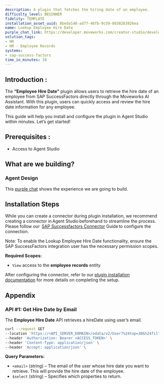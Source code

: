 ```yaml
---
description: A plugin that fetches the hiring date of an employee.
difficulty_level: BEGINNER
fidelity: TEMPLATE
installation_asset_uuid: 8beda148-ad77-46fb-9c59-8830283926ea
name: Lookup Employee Hire Date
purple_chat_link: https://developer.moveworks.com/creator-studio/developer-tools/purple-chat/?conversation=%7B%22startTimestamp%22%3A%2211%3A43%2BAM%22%2C%22messages%22%3A%5B%7B%22parts%22%3A%5B%7B%22richText%22%3A%22I%27d+like+to+know+the+hire+date+for+John+Doe.%22%7D%2C%7B%22reasoningSteps%22%3A%5B%7B%22richText%22%3A%22%3Cp%3EFetching+John+Doe%27s+Email+from+People+Directory%26nbsp%3B%3C%2Fp%3E%22%2C%22status%22%3A%22success%22%7D%2C%7B%22richText%22%3A%22%3Cp%3EFound+multiple+John+Doe%27s%3C%2Fp%3E%22%2C%22status%22%3A%22pending%22%7D%5D%7D%5D%2C%22role%22%3A%22user%22%7D%2C%7B%22role%22%3A%22assistant%22%2C%22parts%22%3A%5B%7B%22richText%22%3A%22%3Cp%3EFound+Multiple+John+Doe%27s%2C+Which+one+do+you+want+me+to+fetch+the+information+for%3F+%3Cbr%3E%5Cn%3Cbr%3E%5Cn1.+John+M.+Doe%E2%80%93+Senior+Software+Engineer+I%2C+Machine+Learning.+Email%3A+%3Ca+href%3D%5C%22mailto%3Arnatarajan%40moveworks.ai%5C%22+rel%3D%5C%22noopener+noreferrer%5C%22+target%3D%5C%22_blank%5C%22%3E%3Cu%3Ejohn.doe%40example.com%3C%2Fu%3E%3C%2Fa%3E%3C%2Fp%3E%5Cn%3Cp%3E%3Cbr%3E%3C%2Fp%3E%5Cn%3Cp%3E2.+John+Doe+%E2%80%93+Product+Analyst%2C+Product+Management.+Email%3A+%3Ca+href%3D%5C%22mailto%3Arthakur%40moveworks.ai%5C%22+rel%3D%5C%22noopener+noreferrer%5C%22+target%3D%5C%22_blank%5C%22%3E%3Cu%3Ejohn.d%40example.com%3C%2Fu%3E%3C%2Fa%3E%3C%2Fp%3E%22%7D%5D%7D%2C%7B%22role%22%3A%22user%22%2C%22parts%22%3A%5B%7B%22richText%22%3A%22%3Cp%3E1%3C%2Fp%3E%22%7D%5D%7D%2C%7B%22parts%22%3A%5B%7B%22richText%22%3A%22%3Cp%3EFetching+the+hire+date+for+John+M.+Doe.+One+moment%2C+please.%3C%2Fp%3E%22%7D%2C%7B%22reasoningSteps%22%3A%5B%7B%22richText%22%3A%22Retrieving+employee+hire+date...%22%2C%22status%22%3A%22pending%22%7D%5D%7D%5D%2C%22role%22%3A%22assistant%22%7D%2C%7B%22parts%22%3A%5B%7B%22richText%22%3A%22John+Doe%27s+hire+date+is+%3Cb%3EJanuary+15%2C+2018%3C%2Fb%3E.%22%7D%2C%7B%22richText%22%3A%22Is+there+anything+else+I+can+help+you+with%3F%22%7D%5D%2C%22role%22%3A%22assistant%22%7D%5D%7D
solution_tags:
- HR
- HR - Employee Records
systems:
- sap-success-factors
time_in_minutes: 10
---
```


## **Introduction :**

The **“Employee Hire Date”** plugin allows users to retrieve the hire date of an employee from SAP SuccessFactors directly through the Moveworks AI Assistant. With this plugin, users can quickly access and review the hire date information for any employee.

This guide will help you install and configure the plugin in Agent Studio within minutes. Let’s get started!

## Prerequisites :

- Access to Agent Studio

## What are we building?

### Agent Design

This [purple chat](https://developer.moveworks.com/creator-studio/developer-tools/purple-chat/?conversation=%7B%22startTimestamp%22%3A%2211%3A43%2BAM%22%2C%22messages%22%3A%5B%7B%22parts%22%3A%5B%7B%22richText%22%3A%22I%27d+like+to+know+the+hire+date+for+John+Doe.%22%7D%2C%7B%22reasoningSteps%22%3A%5B%7B%22richText%22%3A%22%3Cp%3EFetching+John+Doe%27s+Email+from+People+Directory%26nbsp%3B%3C%2Fp%3E%22%2C%22status%22%3A%22success%22%7D%2C%7B%22richText%22%3A%22%3Cp%3EFound+multiple+John+Doe%27s%3C%2Fp%3E%22%2C%22status%22%3A%22pending%22%7D%5D%7D%5D%2C%22role%22%3A%22user%22%7D%2C%7B%22role%22%3A%22assistant%22%2C%22parts%22%3A%5B%7B%22richText%22%3A%22%3Cp%3EFound+Multiple+John+Doe%27s%2C+Which+one+do+you+want+me+to+fetch+the+information+for%3F+%3Cbr%3E%5Cn%3Cbr%3E%5Cn1.+John+M.+Doe%E2%80%93+Senior+Software+Engineer+I%2C+Machine+Learning.+Email%3A+%3Ca+href%3D%5C%22mailto%3Arnatarajan%40moveworks.ai%5C%22+rel%3D%5C%22noopener+noreferrer%5C%22+target%3D%5C%22_blank%5C%22%3E%3Cu%3Ejohn.doe%40example.com%3C%2Fu%3E%3C%2Fa%3E%3C%2Fp%3E%5Cn%3Cp%3E%3Cbr%3E%3C%2Fp%3E%5Cn%3Cp%3E2.+John+Doe+%E2%80%93+Product+Analyst%2C+Product+Management.+Email%3A+%3Ca+href%3D%5C%22mailto%3Arthakur%40moveworks.ai%5C%22+rel%3D%5C%22noopener+noreferrer%5C%22+target%3D%5C%22_blank%5C%22%3E%3Cu%3Ejohn.d%40example.com%3C%2Fu%3E%3C%2Fa%3E%3C%2Fp%3E%22%7D%5D%7D%2C%7B%22role%22%3A%22user%22%2C%22parts%22%3A%5B%7B%22richText%22%3A%22%3Cp%3E1%3C%2Fp%3E%22%7D%5D%7D%2C%7B%22parts%22%3A%5B%7B%22richText%22%3A%22%3Cp%3EFetching+the+hire+date+for+John+M.+Doe.+One+moment%2C+please.%3C%2Fp%3E%22%7D%2C%7B%22reasoningSteps%22%3A%5B%7B%22richText%22%3A%22Retrieving+employee+hire+date...%22%2C%22status%22%3A%22pending%22%7D%5D%7D%5D%2C%22role%22%3A%22assistant%22%7D%2C%7B%22parts%22%3A%5B%7B%22richText%22%3A%22John+Doe%27s+hire+date+is+%3Cb%3EJanuary+15%2C+2018%3C%2Fb%3E.%22%7D%2C%7B%22richText%22%3A%22Is+there+anything+else+I+can+help+you+with%3F%22%7D%5D%2C%22role%22%3A%22assistant%22%7D%5D%7D) shows the experience we are going to build.

## **Installation Steps**

While you can create a connector during plugin installation, we recommend creating a connector in Agent Studio beforehand to streamline the process. Please follow our  [SAP Successfactors Connector](https://developer.moveworks.com/marketplace/package/?id=sap-success-factors&hist=home%2Cbrws#how-to-implement) Guide to configure the connection.

Note: To enable the Lookup Employee Hire Date functionality, ensure the SAP SuccessFactors integration user has the necessary permission scopes.

**Required Scopes:**

- `View` access to the **employee records** entity

After configuring the connector, refer to our [plugin installation documentation](https://help.moveworks.com/docs/ai-agent-marketplace-installation) for more details on completing the setup.

## **Appendix**

### API #1: **Get Hire Date by Email**

The **Employee Hire Date** API retrieves a hireDate using user’s email.

```bash
curl --request GET
--location 'https://<API_SERVER_DOMAIN>/odata/v2/User?%24top=30&%24filter=email%20eq%20%27<email>%27&%24select=hireDate' \
--header 'Authorization: Bearer <ACCESS_TOKEN>' \
--header 'Content-Type: application/json' \
--header 'Accept: application/json' \
```

**Query Parameters:**

- `<email>` (string) – The email of the user whose hire date you want to retrieve. This will provide the hire date of the employee.
- `$select` (string) – Specifies which properties to return.